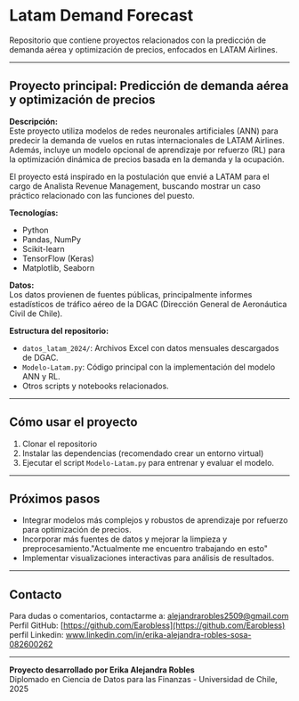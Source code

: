 # Latam Demand Forecast

Repositorio que contiene proyectos relacionados con la predicción de demanda aérea y optimización de precios, enfocados en LATAM Airlines.

---

## Proyecto principal: Predicción de demanda aérea y optimización de precios

**Descripción:**  
Este proyecto utiliza modelos de redes neuronales artificiales (ANN) para predecir la demanda de vuelos en rutas internacionales de LATAM Airlines. Además, incluye un modelo opcional de aprendizaje por refuerzo (RL) para la optimización dinámica de precios basada en la demanda y la ocupación.

El proyecto está inspirado en la postulación que envié a LATAM para el cargo de Analista Revenue Management, buscando mostrar un caso práctico relacionado con las funciones del puesto.

**Tecnologías:**  
- Python  
- Pandas, NumPy  
- Scikit-learn  
- TensorFlow (Keras)  
- Matplotlib, Seaborn  

**Datos:**  
Los datos provienen de fuentes públicas, principalmente informes estadísticos de tráfico aéreo de la DGAC (Dirección General de Aeronáutica Civil de Chile).

**Estructura del repositorio:**  
- `datos_latam_2024/`: Archivos Excel con datos mensuales descargados de DGAC.  
- `Modelo-Latam.py`: Código principal con la implementación del modelo ANN y RL.  
- Otros scripts y notebooks relacionados.

---

## Cómo usar el proyecto

1. Clonar el repositorio  
2. Instalar las dependencias (recomendado crear un entorno virtual)  
3. Ejecutar el script `Modelo-Latam.py` para entrenar y evaluar el modelo.  

---

## Próximos pasos

- Integrar modelos más complejos y robustos de aprendizaje por refuerzo para optimización de precios.  
- Incorporar más fuentes de datos y mejorar la limpieza y preprocesamiento."Actualmente me encuentro trabajando en esto"
- Implementar visualizaciones interactivas para análisis de resultados.

---

## Contacto

Para dudas o comentarios, contactarme a: alejandrarobles2509@gmail.com  
Perfil GitHub: [https://github.com/Earobless](https://github.com/Earobless)
perfil Linkedin: www.linkedin.com/in/erika-alejandra-robles-sosa-082600262

---

**Proyecto desarrollado por Erika Alejandra Robles**  
Diplomado en Ciencia de Datos para las Finanzas - Universidad de Chile, 2025
